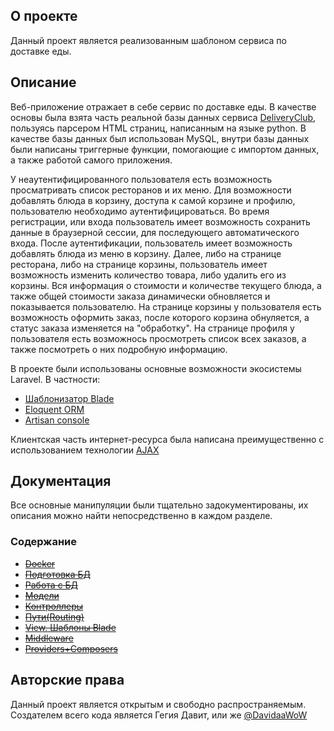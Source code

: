 
## О проекте

Данный проект является реализованным шаблоном сервиса по доставке еды.

## Описание

Веб-приложение отражает в себе сервис по доставке еды. В качестве основы была взята часть реальной базы данных сервиса [DeliveryClub](https://www.delivery-club.ru/moscow), пользуясь парсером HTML страниц, написанным на языке python. В качестве базы данных был использован MySQL, внутри базы данных были написаны триггерные функции, помогающие с импортом данных, а также работой самого приложения.

У неаутентифицированного пользователя есть возможность просматривать список ресторанов и их меню. Для возможности добавлять блюда в корзину, доступа к самой корзине и профилю, пользователю необходимо аутентифицироваться. Во время регистрации, или входа пользователь имеет возможность сохранить данные в браузерной сессии, для последующего автоматического входа. После аутентификации, пользователь имеет возможность добавлять блюда из меню в корзину. Далее, либо на странице ресторана, либо на странице корзины, пользователь имеет возможность изменить количество товара, либо удалить его из корзины. Вся информация о стоимости и количестве текущего блюда, а также общей стоимости заказа динамически обновляется и показывается пользователю. На странице корзины у пользователя есть возможность оформить заказ, после которого корзина обнуляется, а статус заказа изменяется на "обработку". На странице профиля у пользователя есть возможнось просмотреть список всех заказов, а также посмотреть о них подробную информацию.

В проекте были использованы основные возможности экосистемы Laravel. В частности:

- [Шаблонизатор Blade](https://laravel.com/docs/9.x/blade)
- [Eloquent ORM](https://laravel.com/docs/9.x/eloquent)
- [Artisan console](https://laravel.com/docs/9.x/artisan#main-content)

Клиентская часть интернет-ресурса была написана преимущественно с использованием технологии [AJAX](https://api.jquery.com/jquery.ajax/)

## Документация

Все основные манипуляции были тщательно задокументированы, их описания можно найти непосредственно в каждом разделе.

### Содержание

+ ~~[Docker]()~~
+ ~~[Подготовка БД]()~~
+ ~~[Работа с БД]()~~
+ ~~[Модели]()~~
+ ~~[Контроллеры]()~~
+ ~~[Пути(Routing)]()~~
+ ~~[View. Шаблоны Blade]()~~
+ ~~[Middleware]()~~
+ ~~[Providers+Composers]()~~

## Авторские права

Данный проект является открытым и свободно распространяемым. Создателем всего кода является Гегия Давит, или же [@DavidaaWoW](https://github.com/DavidaaWoW)
